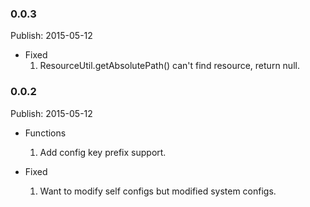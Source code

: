 ### 0.0.3 ###
Publish: 2015-05-12

* Fixed
    1. ResourceUtil.getAbsolutePath() can't find resource, return null.


### 0.0.2 ###
Publish: 2015-05-12

* Functions
    1. Add config key prefix support.

* Fixed
    1. Want to modify self configs but modified system configs.